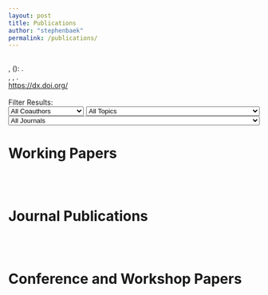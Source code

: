 ```yaml
---
layout: post
title: Publications
author: "stephenbaek"
permalink: /publications/
---
```


<script src="https://code.jquery.com/jquery-3.2.1.min.js"></script>
<script type="text/javascript" src="https://cdn.jsdelivr.net/gh/pcooksey/bibtex-js@1.0.0/src/bibtex_js.min.js"></script>
<script>
    function bibtex_callback(bibtex_display){
        // Count the total number of publicatiions within the category (for numbering)
        let pub_cnt = 0        
        for (let i = 0; i < bibtex_display.children.length; i++) {
            pub_cnt += bibtex_display.children[i].getElementsByClassName('bibtexentry').length;
        }
        // For each year
        for (let i = 0; i < bibtex_display.children.length; i++) {
            // Remove the entry if the current year publication is empty
            if(bibtex_display.children[i].getElementsByClassName('bibtexentry').length == 0){
                bibtex_display.children[i].remove();
                i--;
            }
            // Otherwise
            else{
                // Convert entries to lists
                let entries = bibtex_display.children[i].getElementsByClassName('bibtexentry')
                for(let j = 0; j < entries.length; j++){
                    if(entries[j].getElementsByClassName('image').length){
                        var img = document.createElement("img");
                        img.src = "/assets/publications/" + entries[j].getElementsByClassName('image')[0].innerHTML;
                        entries[j].appendChild(img);
                        entries[j].getElementsByClassName('image')[0].parentElement.remove();
                        entries[j].style.paddingBottom = "50px"
                    }
                    entries[j].innerHTML = "<li>" + entries[j].innerHTML + "</li>";
                }
                bibtex_display.children[i].getElementsByClassName('templates')[0].innerHTML = 
                    "<ol start = '" + pub_cnt.toString() + "' reversed='reversed'>" + bibtex_display.children[i].getElementsByClassName('templates')[0].innerHTML + "</ol>";
                pub_cnt = pub_cnt - bibtex_display.children[i].getElementsByClassName('bibtexentry').length;
            }
        }
    }
    function noyear_callback(bibtex_display){
        let entries = bibtex_display.getElementsByClassName('bibtexentry');
        for(let i = 0; i < entries.length; i++){
            if(entries[i].getElementsByClassName('howpublished').length == 0){
                entries[i].remove();
                i--;
            }
        }
        bibtex_callback(bibtex_display)
        let titles = bibtex_display.getElementsByTagName('h2');
        for(let i = 0; i < titles.length; i++){
            titles[i].remove();
            i--;
        }
    }
</script>

<!-- <bibtex src="test.bib"></bibtex>
<bibtex src="text1.bib"></bibtex> -->
<bibtex src="/assets/publications/publications.bib"></bibtex>
<div class="bibtex_structure">
  <div class="group year" extra="DESC number">
    <h2 class="title"></h2>
    <div class="templates"></div>
  </div>
</div>

<div class="bibtex_template">
    <div style="font-weight: bold;">
        <span class="title"></span>
    </div>
    <div class="if author">
        <span class="author" max="10"></span>
    </div>
    <div class="if journal">
        <span class="journal" style="font-style: italic;"></span><span class="if volume">, <span class="volume"></span><span class="if number">(<span class="number"></span>)</span>:</span><span class="if pages"> <span class="pages"></span></span>.
    </div>
    <div class="if booktitle">
        <span class="booktitle" style="font-style: italic;"></span><span class="if address">, <span class="address"></span></span><span class="if pages">, <span class="pages"></span></span>.
    </div>
    <div class="if howpublished">
        <span class="howpublished"></span>
    </div>
    <div class="if doi">
        <a class="bibtexVar" href="http://dx.doi.org/+DOI+" extra="doi">
        https://dx.doi.org/<span class="doi"></span>
        </a>
    </div>
    <div class="if addendum">
        <span class="addendum" style="color:#E84A5F; font-weight: bold;"></span>
    </div>
    <div class="if image">
        <span class="image"></span>
    </div>
    <!-- <img class="bibtexVar" extra="BIBTEXKEY" id='+BIBTEXKEY+'> -->
    <!-- <img class="bibtexVar" src="/assets/publications/+BIBTEXKEY+.jpg" extra="BIBTEXKEY" onerror="imgError(this)"> -->
    <br/>
</div>
<!-- 
<input type="text" class="bibtex_search" id="searchbar" placeholder="Search publications"> -->


<div>
<div>
Filter Results: 
</div>
<div>
    <select class="bibtex_search bibtex_generate_author" search="author" style="width:30%; position: relative; float: left;">
    <option value="">All Coauthors</option>
    </select>
    <select class="bibtex_search" style="width:69%; margin-right: 0; position: relative; float: right;">
    <option value="">All Topics</option>
    <!-- Add topic values here -->
    <option value="award|featured in|best|hottest">Awarded</option>
    <option value="microstructure|physics|dynamics|shock|materials|parc|superhydrophobic">Materials Science & Engineering</option>
    <option value="manufacture|manufacturing|shape terra|topology optimization|asphalt">Computational Design and Engineering</option>
    <option value="zernet|topology graph|spectral descriptors|curvature flow|differential operator|isometric shape|surface normal|volume drawing|gafinc|surface registration|mesh segmentation|lego|geodesic|point cloud|kinecad|RBF network">Computational Geometry</option>
    <option value="body shape|pose estimation|body surface|human body|anatomical|knee|vertebra|handheld|foot|insole|femur|fall-risk|ergonomic|worker|body scan|human model">Digital Human Modeling</option>
    <option value="tumor|anmaf|cancer|cardiac|aneurysm|tomography|neocortex|cotransport|radiotherapy|dental|radiography|c-arm|synthetic ct">Medical Imaging</option>
    <option value="economic|shape matters">Social Science</option>
    <option value="federated learning|extreme learning machine|copula|index theory|geometric data|elmvis">Machine Learning Foundations</option>
    </select>
    <select class="bibtex_search bibtex_generate_journal" search="journal" style="width:100%">
    <option value="">All Journals</option>
    </select>
</div>
</div>


# Working Papers
<div class="bibtex_display" bibtextypekey="MISC" callback="noyear_callback(bibtex_display)"></div>
<br/>&nbsp;<br/>


# Journal Publications
<div class="bibtex_display" bibtextypekey="ARTICLE" callback="bibtex_callback(bibtex_display)"></div>

<br/>&nbsp;<br/>

# Conference and Workshop Papers
<div class="bibtex_display" bibtextypekey="INPROCEEDINGS" callback="bibtex_callback(bibtex_display)"></div>




<!-- 
# Working Papers

0. **Federated learning on adaptively weighted nodes by bilevel optimization**<br/>
Huang, Y., Lin, Q., Baek, S., & Street, N.<br/>
[arXiv:2207.10751](https://arxiv.org/abs/2207.10751)

0. **Physics-aware recurrent convolutional (PARC) neural networks to assimilate meso-scale reactive mechanics of energetic materials**<br/>
Nguyen, P. C., Nguyen, Y.-T., Choi, J. B., Seshadri, P. K., Udaykumar, H., & Baek, S.<br/>
[arXiv:2204.07234](https://arxiv.org/abs/2204.07234)

0. **A predictive model using a deep segmentation network for acute coronary events (ACE) after breast radiotherapy**<br/>
Choi, B. S., Yoo, S. K., Moon, J., Chung, S. Y., Oh, J., Baek, S., Kim, Y., Chang, J. S., Kim, H., & Kim, J. S.<br/>

0. **On the role of depth predictions for 3d human pose estimation**<br/>
Diaz-Arias, A., Messmore, M., Shin, D., & Baek, S.<br/>
[arXiv:2103.02521](https://arxiv.org/abs/2103.02521)

0. **Interpretable sequence classification via prototype trajectory**<br/>
Hong, D., Baek, S., & Wang, T.<br/>
[arXiv:2007.01777](https://arxiv/org/abs/2007.01777)
{:start="5"}
{:reversed="reversed"} 

<br/>&nbsp;

# Journal Publications
### 2022
0. **Synthesizing controlled microstructures of porous media using generative adversarial networks and reinforcement learning**<br/>
Nguyen, P. C., Vlassis, N. N., Bahmani, B., Sun, W., Udaykumar, H., & Baek, S.<br/>
*Scientific Reports*,<br/>
[doi:10.1038/s41598-022-12845-7](https://doi.org/10.1038/s41598-022-12845-7)<br/>
![](/assets/publications/nguyen2022ganac.png)<br/>&nbsp;

0. **Enabling AI innovation via data and model sharing: an overview of the NSF Convergence Accelerator Track D**<br/>
Baru, C., Pozmantier, M., Altintas, I., Baek, S., Cohen, J., Condon, L., Fanti, G., Fernandez, R. C., Jackson, E., Lall, U., Landman, B., Li, H. H., Marin, C., Lopez, B. M., Metaxas, D., Olsen, B., Page, G., Shang, J., Turkan, Y., & Zhang, P.<br/>
*AAAI AI Magazine*,<br/>
[doi:10.1002/aaai.12042](https://doi.org/10.1002/aaai.12042)<br/>

0. **Meso-scale simulation of energetic materials I: a method for generating synthetic microstructures using deep feature representations**<br/>
Roy, S., Neal, C., Nguyen, Y. T., Baek, S., & Udaykumar, H. S.<br/>
*Journal of Applied Physics*,<br/>
[doi:10.1063/5.0065294](https://doi.org/10.1063/5.0065294)<br/>
{:start="36"}
{:reversed="reversed"}

### 2021
0. **Machine learning model for understanding laser superhydrophobic surface functionalization**<br/>
Huang, W., Samanta, A., Chen, Y., Baek, S., Shaw, S. K., & Ding, H.<br/>
*Journal of Manufacturing Processes*,<br/>
[doi:10.1016/j.jmapro.2021.08.007](https://doi.org/10.1016/j.jmapro.2021.08.007)<br/>

0. **Body shape matters: Evidence from machine learning on body shape-income relationship**<br/>
Song, S. & Baek, S.<br/>
*PLOS ONE*,<br/>
[doi:10.1371/journal.pone.0254785](https://doi.org/10.1371/journal.pone.0254785)<br/>
(<span style="color:#E84A5F">**Featured in PsyPost, Daily Mail, CBS The Doctors TV Show, Virginia Public Radio, and others**</span>)
![](/projects/shape-matters/img/graphAE.png)<br/>&nbsp;

0. **Machine learning prediction of fall-risk in older adults using timed up & go test kinematics**<br/>
Roshdibenam, V., Jogerst, G. J., Butler, N. R., & Baek, S.<br/>
*Sensors*,<br/>
[doi:10.3390/s21103481](https://doi.org/10.3390/s21103481)<br/>

0. **ANMAF: an automated neuronal morphology analysis framework using convolutional neural networks**<br/>
Tong, L., Langton, R., Glykys, J., & Baek, S.<br/>
*Scientific Reports,*<br/>
[doi:10.1038/s41598-021-87471-w](https://doi.org/10.1038/s41598-021-87471-w)
{:start="33"}
{:reversed="reversed"}

### 2020
0. **Mesh repairing using topology graphs**<br/>
Charton, J., Baek, S., & Kim, Y.<br/>
*Journal of Computational Design and Engineering*, <br/>
[doi:10.1093/jcde/qwaa076](https://doi.org/10.1093/jcde/qwaa076)<br/>
![](/assets/publications/charton2020.jpg)<br/>&nbsp;

0. **Deep learning for synthetic microstructure generation in a materials-by-design framework for heterogeneous energeticmaterials**<br/>
Chun, S., Roy, S., Nguyen, Y. T., Choi, J. B., Udaykumar, H., & **Baek, S.**<br/>
*Scientific Reports*, 10: 13307<br/>
[doi:10.1038/s41598-020-70149-0](https://doi.org/10.1038/s41598-020-70149-0)<br/>
[Nature Research Community Blog](https://devicematerialscommunity.nature.com/posts/generating-synthetic-material-microstructures-using-generative-adversarial-networks-gan)<br/>
![](/assets/publications/chun2020gan.gif)<br/>&nbsp;

0. **ZerNet: Convolutional neural networkson arbitrary surfaces via Zernike local tangent space estimation**<br/>
Sun, Z., Rooke, E., Charton, J., He, Y., Lu, J., & **Baek, S.**<br/>
*Computer Graphics Forum*, 39(6): 204-216<br/>
[doi:10.111/cgf.14012](https://doi.org/10.1111/cgf.14012)<br/>
![](/assets/publications/sun2020zernet.png)<br/>&nbsp;

0. **Embedded spectral descriptors: learning the point-wise correspondence metric via Siamese neural networks**<br/>
Sun, Z., He, Y., Gritsenko, A., Lendasse, A., & **Baek, S.**<br/>
*Journal of Computational Design and Engineering*, 7(1): 18–29<br/>
[doi:10.1093/jcde/qwaa003](https://doi.org/10.1093/jcde/qwaa003)<br/>
![](/assets/publications/sun2020siamese.png)<br/>&nbsp;
{:start="29"}
{:reversed="reversed"}

### 2019
0. **Deep segmentation networks predict survival of non-small cell lung cancer**<br/>
**Baek, S.**, He, Y. (equal contribution), Allen, B. G., Buatti, J. M., Smith, B. J., Tong, L., Sun, Z., Li, R., Wu, J., Diehn, M., Loo, B. W., Plichta, K. A., Seyedin, S. N., Gannon, M., Cabel, K. R., Kim, Y., & Wu, X.<br/>
*Scientific Reports*, 9: 17286<br/>
[doi:10.1038/s41598-019-53461-2](https://doi.org/10.1038/s41598-019-53461-2)<br/>
![](/assets/publications/he2019cancer.png)<br/>&nbsp;

0. **Modeling and forecasting short-term power load with copula model and deep belief network**<br/>
Ouyang, T., He, Y., Li, H., Sun, Z., & **Baek, S.**<br/>
*IEEE Transactions on Emerging Topics in Computational Intelligence*, 3(2): 127-136<br/>
[doi:10.1109/TETCI.2018.2880511](https://doi.org/10.1109/TETCI.2018.2880511)

0. **4D cardiac motion modeling using pair-wise mesh registration**<br/>
Yoon, S., **Baek, S.**, & Lee, D.<br/>
*Lecture Notes in Computer Science*, 11395: 161–170<br/>
[doi:10.1007/978-3-030-12029-0_18](https://doi.org/10.1007/978-3-030-12029-0_18)
{:start="25"}
{:reversed="reversed"}

### 2018

0. **A quantitative assessment of variations in the palm surface area as a percentage of total body surface area within the general population**<br/>
Liu, T. C., Bhatt, R., Farrell, K. D., **Baek, S.**, Liu, Y. M., Abdel-Malek, K., & Arora, J.<br/>
*International Journal of Human Factors Modelling and Simulation*, 6(1): 81–96<br/>
[doi:10.1504/IJHFMS.2018.091359](https://doi.org/10.1504/IJHFMS.2018.091359)

0. **Extreme Learning Machinesfor VISualization+R - Mastering visualization with target variables**<br/>
Gritsenko, A., Akusok, A., **Baek, S.**, Miche, Y., & Lendasse, A.<br/>
*Cognitive Computation*, 10(3): 464–477<br/>
[doi:10.1007/s12559-017-9537-6](https://doi.org/10.1007/s12559-017-9537-6)<br/>
![](/assets/publications/Gritsenko2018.jpg)<br/>&nbsp;

0. **Manufacturability analysis for additive manufacturing using a novel feature recognition technique**<br/>
Shi, Y., Zhang, Y., **Baek, S.**, Backer, W. D., & Harik, R.<br/>
*Computer-Aided Design and Applications*, 15(6): 941-952<br/>
[doi:10.1080/16864360.2018.1462574](https://doi.org/10.1080/16864360.2018.1462574)<br/>
![](/assets/publications/Shi2018.jpg)<br/>&nbsp;

0. **Machine learning-aided exploration of relationship between strength and elastic properties in ascending thoracic aneurysm**<br/>
Luo, Y., Fan, Z., **Baek, S.**, & Lu, J.<br/>
*International Journal for Numerical Methods in Biomedical Engineering*, 34(6): e2977<br/>
[doi:10.1002/cnm.2977](https://doi.org/10.1002/cnm.2977)

0. **Mesh segmentation via geodesic curvature flow**<br/>
Sun, Z., Harik, R., & **Baek, S.**<br/>
*Computer-Aided Design and Applications*, 15(5): 677–683<br/>
[doi:10.1080/16864360.2018.1441235](https://doi.org/10.1080/16864360.2018.1441235)<br/>
![](/assets/publications/Sun2018.jpg)<br/>&nbsp;
{:start="22"}
{:reversed="reversed"}

### 2017

0. **Shape Terra: mechanical feature recognition based on a persistent heat signature**<br/>
Harik, R., Shi, Y., & **Baek, S.**<br/>
*Computer-Aided Design and Applications*, 14(2): 206–218<br/>
[doi:10.1080/16864360.2016.1223433](https://doi.org/10.1080/16864360.2016.1223433)<br/>
![](/assets/publications/Harik2017.jpg)<br/>&nbsp;
{:start="17"}
{: reversed="reversed"}

### 2016
0. **ELMVIS+: Fast nonlinear visualization technique based on cosine distance and extreme learning machines**<br/>
Akusok, A., **Baek, S.**, Miche, Y., Björk, K.-M., Nian, R., Lauren, P., & Lendasse, A.<br/>
*Neurocomputing*, 205: 247–263<br/>
[doi:10.1016/j.neucom.2016.04.039](https://doi.org/10.1016/j.neucom.2016.04.039)<br/>
![](/assets/publications/Akusok2016a.jpg)<br/>&nbsp;

0. **Statistical foot shape analysis for mass-customisation of footwear**<br/>
**Baek, S.-Y.** & Lee, K.<br/>
*International Journal of Computer Aided Engineering and Technology*, 8(1/2): 80–98<br/>
[doi:10.1504/IJCAET.2016.073265](https://doi.org/10.1504/IJCAET.2016.073265)
<br/>&nbsp;
{:start="16"}
{: reversed="reversed"}

### 2015
0. **Differential operators on a triangular mesh and their applications**<br/>
**Baek, S.-Y.**, Kam, D.-U., & Lee, K.<br/>
*Transactions of the Society of CAD/CAM Engineers*, 20(1): 44–54.<br/>
![](/assets/publications/Baek2015b.jpg)<br/>&nbsp;

0. **Isometric shape interpolation**<br/>
Baek, S.-Y., Lim, J., & Lee, K.<br/>
*Computers & Graphics*, 46(1): 257–263<br/>
[doi:10.1016/j.cag.2014.09.025](https://doi.org/10.1016/j.cag.2014.09.025)<br/>
<img src="/assets/GitHub-Mark-20px.png" style="display:inline;margin: 0 0 -4px 0;"> [Source Code](https://github.com/stephenbaek/isoblend)<br/>
![](/assets/publications/Baek2015a.jpg)<br/>&nbsp;

0. **An algorithm for estimating surface normal from its boundary curves**<br/>
Park, J., Kim, T., **Baek, S.-Y.**, & Lee, K.<br/>
*Journal of Computational Design and Engineering*, 2(1): 67–72<br/>
[doi:10.1016/j.jcde.2014.11.007](https://doi.org/10.1016/j.jcde.2014.11.007)<br/>
![](/assets/publications/Park2015.jpg)<br/>&nbsp;
{:start="14"}
{: reversed="reversed"}

### 2014
0. **An isometric shape interpolation method on mesh models**<br/>
**Baek, S.-Y.** & Lee, K.<br/>
*Transactionsof the Society of CAD/CAM Engineers*, 19(2): 1–10

0. **3D volume drawing on a potter’s wheel**<br/>
Cho, S., Baek, D., **Baek, S.-Y.**, Lee, K., & Bang, H.<br/>
*IEEE Computer Graphics and Applications*, 34(3): 50–58<br/>
[doi:10.1109/MCG.2014.3](https://doi.org/10.1109/MCG.2014.3)<br/>
<img src="/assets/youtube-20x20.png" style="display:inline;margin: 0 0 -4px 0;"> [Video](https://www.youtube.com/watch?v=zbYn-kwfMlc)<br/>
![](/assets/publications/Cho2014.jpg)<br/>&nbsp;

0. **Automatic detection of inferior alveolar nerve canal from cone-beam computed tomography images for dental surgery planning**<br/>
Choi, J.-H., **Baek, S.-Y.**, Kim, Y., Son, T.-G., Park, S., & Lee, K.<br/>
*Studies in Health Technology and Informatics*, 196(1): 61–65<br/>
[doi:10.3233/978-1-61499-375-9-61](https://doi.org/10.3233/978-1-61499-375-9-61)

0. **GaFinC: gaze and finger control interface for 3D model manipulation in CAD application**<br/>
Song, J., Cho, S., **Baek, S.-Y.**, Lee, K., & Bang, H.<br/>
*Computer-Aided Design*, 46(1): 239–245<br/>
[doi:10.1016/j.cad.2013.08.039](https://doi.org/10.1016/j.cad.2013.08.039)<br/>
<img src="/assets/youtube-20x20.png" style="display:inline;margin: 0 0 -4px 0;"> [Video](https://www.youtube.com/watch?v=TTwwV7xc_Aw)<br/>
![](/assets/publications/Song2014.jpg)<br/>&nbsp;
{:start="11"}
{: reversed="reversed"}

### 2013
0. **Parametric human body modeling system for virtual garment fitting**<br/>
**Baek, S.-Y.** & Lee, K.<br/>
*International Journal of Computer Aided Engineering and Technology, 5(2/3): 242–261<br/>
[doi:10.1504/IJCAET.2013.052932](https://doi.org/10.1504/IJCAET.2013.052932)

0. **Automated bone landmarks prediction on the femur using anatomical deformation technique**<br/>
**Baek, S.-Y.**, Wang, J. H., Song, I., Lee, K., Lee, J., & Koo, S.<br/>
*Computer-Aided Design*, 45(2): 505–510<br/>
[doi:10.1016/j.cad.2012.10.033](https://doi.org/10.1016/j.cad.2012.10.033)<br/>
![](/assets/publications/Baek2013a.jpg)<br/>&nbsp;
{:start="7"}
{: reversed="reversed"}

### 2012
0. **Changes in medio-lateral knee joint reactionforce of patients with over-pronation during gait due to insole parameters - A case study**<br/>
Lee, S., **Baek, S.-Y.**, Son, J., Kim, D., & Lee, K.<br/>
*Transactionsof the Society of CAD/CAM Engineers*, 17(3): 149–155

0. **Parametric human body shape modeling framework for human-centered product design**<br/>
**Baek, S.-Y.** & Lee, K.<br/>
*Computer-Aided Design*, 44(1): 56–67<br/>
[doi:10.1016/j.cad.2010.12.006](https://doi.org/10.1016/j.cad.2010.12.006)<br/>
**Top 25 Hottest Articles Published in Computer-Aided Design in 2012, Elsevier**<br/>
![](/assets/publications/Baek2012.jpg)<br/>&nbsp;
{:start="5"}
{: reversed="reversed"}

### 2010
0. **3D generic vertebra model for computer aided diagnosis**<br/>
Lee, J., **Baek, S.-Y.**, & Lee, K.<br/>
*Transactions of the Society of CAD/CAM Engineers*, 15(4): 297–305<br/>
**Best Paper of the Year**

0. **Evaluation of handheld products by computinguser hand fatigue**<br/>
Choi, J.-H., Park, S.-W., **Baek, S.-Y.**, & Lee, K.<br/>
*Simulation Modeling Practice and Theory*, 18(2): 230–239<br/>
[doi:10.1016/j.simpat.2009.10.009](https://doi.org/10.1016/j.simpat.2009.10.009)<br/>
![](/assets/publications/Choi2010.jpg)<br/>&nbsp;
{:start="3"}
{: reversed="reversed"}

### 2009
0. **Synthesis of human body shape for given body sizes using 3D body scan data**<br/>
Jang, T., **Baek, S.-Y.**, & Lee, K.<br/>
*Transactions of the Society of CAD/CAM Engineers*, 14(6): 364–373<br/>
**Best Paper of the Year**
{: reversed="reversed"}

<br/>&nbsp;

# Conference Presentations

### 2022
0. **Cation-chloride cotransporters' role in neuronal swelling during oxygen-glucose deprivation in the neonatal neocortex.**
Takezawa, Y., Langton, R., Baule, S. M., Zimmerman, M. B., Baek, S., & Glykys, J.<br/>
In *The Society for Neuroscience 2022 Annual Meeting. San Diego, California. To appear.*

0. **A deep learning approach for topology optimization to enhance structural design**
Moghadasi, N., Nguyen, P. C., & Baek, S.<br/>
In *ASME International Mechanical Engineering Congress & Exposition (IMECE). Columbus, Ohio. To appear.*

0. **Multiscale homogenization for structure-property linkage modeling in design for additive manufacturing of cellular structure**
Nguyen, P. C., Kim, Y., Choi, Y., & Baek, S.<br/>
In *ASME International Mechanical Engineering Congress & Exposition (IMECE). Columbus, Ohio. To appear.*

0. **Physics-aware AI-directed framework for microstructural design of shocked materials**
Choi, J., Nguyen, P., Nguyen, Y.-T., Udaykumar, H., & Baek, S.<br/>
*In The USACM Thematic Conference on Uncertainty Quantification for Machine Learning Integrated Physics Modeling (MLIP). Arlington, Virginia.*
(<span style="color:#E84A5F">**Best Poster Award**</span>)

0. **A novel AI-assisted framework for microstructural design of shocked materials**
Choi, J. B., Nguyen, P. C., Nguyen, Y.-T., Udaykumar, H., & Baek, S.<br/>
In *The 22nd Biennial Conference of the APS Topical Group on Shock Compression of Condensed Matter (SHOCK22). Anaheim, California.*

0. **Establishing the structure-property-performance linkage of pressed energetic materials using physics-aware recurrent convolutional neural networks (PARC)**
Nguyen, P. C. H., Choi, J. B., Nguyen, Y.-T., Udaykumar, H., & Baek, S.<br/>
In *The 22nd Biennial Conference of the APS Topical Group on Shock Compression of Condensed Matter (SHOCK22). Anaheim, California.*

0. **Learning continuum strength models for meso-scale simulations of HMX from molecular dynamics using deep neural networks**
Walters, D., Herrin, J., Sewell, T., Baek, S., & Udaykumar, H.<br/>
In *The 22nd Biennial Conference of the APS Topical Group on Shock Compression of Condensed Matter (SHOCK22). Anaheim, California.*

0. **Bridging meso- and macro-scales using machine learning for simulations of shocked heterogenous energetic materials**
Udaykumar, H., Baek, S., Nguyen, Y. T., Nguyen, P., & Sen, O.<br/>
In *The 19th U.S. National Congress on Theoretical and Applied Mechanics. Austin, Texas.*

0. **Exploring the structure-property-performance linkage of energetic materials via physics-aware recurrent convolutions**
Nguyen, P., Choi, J., Nguyen, Y.-T., Baek, S., & Udaykumar, H.<br/>
In *The Mach Conference. Baltimore, Maryland.*

0. **Synthesizing realistic images of material microstructures using convolutional neural networks**
Baek, S., Udaykumar, H., Sun, W., & Nguyen, P.<br/>
In *The 150th Annual Meeting & Exhibition of the Minerals, Metals & Materials Society (TMS2022). Anaheim, California.*
{:start="71"}
{: reversed="reversed"}

### 2021
0. Brown, C. R., Juno, J. L., Howes, G. G., Haggerty, C. C., Baek, S. S., & Batabyal, A. (2021). Anal-
ysis of instabilities in quasi-perpendicular magnetized collisionless shocks using the field-particle
correlation technique. In The 63th Annual Meeting of the APS Division of Plasma Physics.
{:start="61"}
{: reversed="reversed"}

### 2020
0. **Artificial intelligence techniques for materials-by-design of energetic materials**<br/>
Udaykumar, H. S., Baek, S., Nguyen, Y. T., Chun, S., & Seshadri, P. K.<br/>
In *The 32nd Joint Army Navy NASA Air Force (JANNAF) Energetics Systems Hazards (ESHS) Meeting. Virtual*

0. **The  use  of  machine  learning  topredict fall risk in older adults**<br/>
Jogerst, G., Roshdibenam, V., Butler, N., Xu, Y., & **Baek, S.**<br/>
In *North American Primary Care Research Group (NAPCRG) 48th Annual Meeting. San Francisco, California*

0. **Learning geometric data via generative neural networks**<br/>
**Baek, S.**<br/>
In *IISE Annual Conference & Expo 2020. New Orleans, Louisiana*

0. **Ergonomic assessment via deepconvolutional neural networks**<br/>
Shull, J. R., Kim, H., Roshdibenam, V., Fethke, N., & **Baek, S.**<br/>
In *IISE Annual Conference & Expo 2020. New Orleans, Louisiana*
{:start="60"}
{: reversed="reversed"}

### 2019
0. **NADS-Net: A nimble architecture for driver and seat belt detection via convolutional neural networks**<br/>
Chun, S., Hamidi Ghalehjegh, N., Choi, J. B., Schwarz, C. W., Gaspar, J. G., McGehee, D. V., **Baek, S.**<br/>
In *International Conference on Computer Vision (ICCV)-Autonomous Driving Workshop. Seoul, Korea*<br/>
(<span style="color:#E84A5F">**Acceptance rate:30.91%**</span>)
![](/assets/publications/chun2019nadsnet.png)<br/>&nbsp;

0. **Cotransport of water and chloride through co-cotransporters during neocortical seizures**<br/>
Duquette, E., Rahmati, N., Duquette, K., Tong, L., **Baek, S.**, Staley, K., & Glykys, J.<br/>
In *Gordon Research Conference: Spatio-Temporal Control of GABAergic Signaling and Its Breakdown in Brain Disorders. Newry, Maine, United States*

0. **Asphalt pavement crack detection based on deep learning**<br/>
Moon, B., Choi, J. B., Lee, H. D., & **Baek, S.**<br/>
In *International Conference on Smart Cities. Seoul, Korea*

0. **Synthetic CT generation using unpaired images in a CycleGAN with identity loss**<br/>
Sun, Z., **Baek, S.**, Yaddanapudi, S., & St-Aubin, J.<br/>
In *2019 Annual Meeting of the American Association of Physicists in Medicine (AAPM 2019), San Antonio, Texas*

0.  **Multi-scale embedded CNN for music tagging (MsE-CNN)**<br/>
Ghalehjegh, N. H., Vahidzadeh, M., & **Baek, S.**<br/>
In *International Conference on Machine Learning (ICML) Workshop. Long Beach, California, United States*
{:start="56"}
{: reversed="reversed"}
 
### 2018
0. **Shape matters: Evidences from machine learning on body shape-income relationship**<br/>
**Baek, S.** & Song, S.<br/>
In *88th Southern Economic Association Annual Meetings (SEA2018), Washington, D.C., United States*
 
0. **Shape matters: Evidences from machine learning on body shape-income relationship**<br/>
**Baek, S.** & Song, S.<br/>
In *28th Annual Meeting of Midwest Econometrics Group (MEG2018), Madison, Wisconsin, United States*

0. **4D cardiac motion modeling using pair-wise mesh registration**<br/>
Yoon, S., **Baek, S.**, & Lee, D.<br/>
In *21st International Conference on Medical Image Computing & Computer Assisted Intervention (MICCAI) Workshop, Granada, Spain*

0. **Economic models with non-Euclidean data**<br/>
**Baek, S.** & Song, S.<br/>
In *2018 Joint Statistical Meetings (JSM2018), Vancouver, Canada*

0. **Applying machine learning for automated liver segmentation on radiotherapy planning CT**<br/>
**Baek, S.**, Sun, Z., Yaddanapudi, S., Kim, Y., Gross, B., Hawkes, K., McCune, K., Yuan, T., & Xia, J.<br/>
In *2018 Annual Meeting of the American Association of Physicists in Medicine (AAPM2018), Nashville, Tennessee, United States*

0. **Predicting manufactured shapes of a projection micro-stereolithography process via convolutional encoder-decoder networks**<br/>
He, Y., Fei, F., Wang, W., Song, X., Sun, Z., & **Baek, S.**<br/>
In *ASME 2018 International Design Engineering Technical Conferences & Computers and Information in Engineering Conference (IDETC/CIE2018), Quebec, Canada*

0. **Wall stress estimation in cerebral aneurysm via geometric convolutional neural network**<br/>
**Baek, S.**, Sun, Z., & Lu, J.<br/>
In *8th World Congress of Biomechanics (WCB2018), Dublin, Ireland*

0. **Machine-learning investigation of relationship between strength and response features in ascending thoracic aneurysm tissue**<br/>
Luo, Y., Fan, Z., **Baek, S.**, & Lu, J.<br/>
In *8th World Congress of Biomechanics (WCB2018), Dublin, Ireland*

0. **Estimation of economic models with non-Euclidean data**<br/>
**Baek, S.** & Song, S.<br/>
In *New Frontiers in Econometrics, Stamford, Connecticut*
{:start="51"}
{: reversed="reversed"}

<br/>&nbsp;

### 2017
0. **Deformable surface registration with extreme learning machines**<br/>
Gritsenko, A., Sun, Z., **Baek, S.**, Miche, Y., Hu, R., & Lendasse, A.<br/>
In *International Conference on Extreme Learning Machines (ELM2017), Yantai, China*

0. **Mosquito Popper: A multiplayer online game for 3D body scan data segmentation**<br/>
Nolte, Z., Riley, M., Harik, R., & **Baek, S.**<br/>
In *14th Annual International CAD Conference (CAD’17), Okayama, Japan*

0. **Validation of feature recognition on manufacturability analysis for additive manufacturing**<br/>
Shi, Y., Zhang, Y., **Baek, S.**, & Harik, R.<br/>
In *14th Annual International CAD Conference (CAD’17), Okayama, Japan*

0. **Mesh segmentation via geodesic curvature flow**<br/>
Sun, Z., **Baek, S.**, & Harik, R.<br/>
In *14th Annual International CAD Conference (CAD’17), Okayama, Japan*

0. **Parametric modeling of Korean construction workers for the safer construction environment**<br/>
**Baek, S.**, Lee, H., Bhatt, R., Farrell, K., Arora, J. S., & Abdel-Malek, K.<br/>
In *International Conferenceon Maintenance and Rehabilitation of Constructed Infrastructure Facilities (2017MAIREINFRA), Seoul, Korea*<br/>
<span style="color:#E84A5F">**Best Paper Award**

0. **Classifying stress strain curves obtained at rupture and non-rupture sites in ascending thoractic aneurysm tissue using machine learning**<br/>
Luo, Y., **Baek, S.**, & Lu, J.<br/>
In *5th International Conference on Computational and Mathematical Biomedical Engineering (CMBE2017), Pittsburgh, PA, United States*
{:start="42"}
{: reversed="reversed"}

<br/>&nbsp;

### 2016
0. **Incremental ELMVIS for unsupervised learning**<br/>
Akusok, A., Eirola, E., Miche, Y., Oliver, I., Björk, K.-M., Gritsenko, A., **Baek, S.**, & Lendasse, A.<br/>
In *International Conference on Extreme Learning Machines (ELM2016), Marina Bay Sands, Singapore*

0. **ELMVIS++R – Mastering visualization with target variables**<br/>
Gritsenko, A., Akusok, A., **Baek, S.**, & Lendasse, A.<br/>
In *International Conference on Extreme Learning Machines (ELM2016), Marina Bay Sands, Singapore*

0. **Combined non-linear visualization and classification: ELMVIS++C**<br/>
Gritsenko, A., Akusok, A., Miche, Y., Bjork, K.-M., **Baek, S.**, & Lendasse, A.<br/>
In *2016 International Joint Conference on Neural Networks (IJCNN2016), Vancouver, Canada*<br/>
(<span style="color:#E84A5F">**Acceptance rate:58.33%**</span>)

0. **Development of full-resolution anthropometric human models based on nonlinear statistical shape analysis**<br/>
**Baek, S.**, Sun, Z., & Mate, S. S.<br/>
In *7th International Conference of Applied Human Factorsand Ergonomics, Orlando, Florida, United States*
{:start="36"}
{: reversed="reversed"}

<br/>&nbsp;

### 2015
0. **SHAPE TERRA: Industrial feature recognition based on persistent heat signature**<br/>
Harik, R., **Baek, S.-Y.**, Bruchem, B.-J. V., & Tooren, M. V.<br/>
In *12th Annual International CAD Conference (CAD’15), London, The United Kingdom*

0. **Shape Terra: A feature recognition tool using persistent heat signature**<br/>
Harik, R., **Baek, S.-Y.**, Bruchem, B.-J. V., & Tooren, M. V.<br/>
In *2015 Annual Conference of the Society of CAD/CAM Engineers, Pyeongchang, Korea*
{:start="32"}
{: reversed="reversed"}

<br/>&nbsp;

### 2014
0. **Automatic generation of LEGO layout from 3D model**<br/>
Jang, S., Woo, S., Kam, D.-U., **Baek, S.-Y.**, & Lee, K.<br/>
In *2014 Autumn Conference of the Korean Society of Mechanical Engineers, Gwangju, Korea*<br/>
![](/assets/publications/Jang2014.jpg)<br/>&nbsp;

0. **Local parameterization of meshes using geodesics**<br/>
Kim, D.-W., **Baek, S.-Y.**, & Lee, K.<br/>
In *2014 Autumn Conference of the Korean Society of Mechanical Engineers, Gwangju, Korea*

0. **Extraction of a margin line for dental CAD**<br/>
Lee, J., Lim, J., **Baek, S.-Y.**, & Lee, K.<br/>
In *2014 Autumn Conference of the Korean Society of Mechanical Engineers, Gwangju, Korea*

0. **Optimization method for rapid rigid registration between X-ray and digitally reconstructed radiography**<br/>
Woo, S., **Baek, S.-Y.**, & Lee, K.<br/>
In *2014 Autumn Conference of the Korean Society of Mechanical Engineers, Gwangju, Korea*

0. **Isometric shape interpolation**<br/>
**Baek, S.-Y.**, Lim, J., & Lee, K.<br/>
In *Shape Modeling International (SMI2014), Hong Kong*<br/>
(<span style="color:#E84A5F">**Acceptance rate:36%**</span>)

0. **Differential operators on a triangular mesh and their applications**<br/>
**Baek, S.-Y.**, Kam, D.-U., & Lee, K.<br/>
In *2014 Summer Conference of the Society of CAD/CAM Engineers, Muju, Korea*<br/>
<span style="color:#E84A5F">**Best Paper Award**</span>

0. **Algorithm for generating high-precision pointcloud using quaternary coded structured light and phase**<br/>
Kim, D.-W., Lee, J., **Baek, S.-Y.**, & Lee, K.<br/>
In *2014 Summer Conference of the Society of CAD/CAM Engineers, Muju, Korea*

0. **Automatic generation of high-quality digitally reconstructed radiography for registration between 2D X-ray image and 3D CT image**<br/>
Woo, S., Lee, J.-H., **Baek, S.-Y.**, & Lee, K.<br/>
In *2014 Summer Conference of the Society of CAD/CAM Engineers, Muju, Korea*

0. **A C-arm calibration method for 2D-3D registration**<br/>
Lee, J.-H., Woo, S., **Baek, S.-Y.**, Lee, K., Dong, Y., & Lee, S.<br/>
In *2014 Annual Conference of the Korean Society of Medical Robot, Seoul, Korea*

0. **Automatic determination of the insertion axis of a dental crown that minimizes undercut area**<br/>
Lim, J., **Baek, S.-Y.**, Lee, J., & Lee, K.<br/>
In *10th International Symposium on Tools and Methods for Competitive Engineering (TMCE2014), Budapest, Hungary*

0. **An isometric shape nterpolation method on mesh models**<br/>
**Baek, S.-Y.** & Lee, K.<br/>
In *2014 Annual Conference of the Society of CAD/CAM Engineers, Pyeongchang, Korea*<br/>
<span style="color:#E84A5F">**Best Paper Award**</span>

0. **Automatic detection of inferior alveolar nerve canal from cone-beam computed tomography images for dental surgery planning**<br/>
Choi, J.-H., **Baek, S.-Y.**, Kim, Y., Son, T.-G., Park, S., & Lee, K.<br/>
In *NEXTMED/MMVR21, Manhattan Beach, California, United States*

0. **Automatic algorithm for finding insertion axis of dental prosthesis**<br/>
Lim, J., **Baek, S.-Y.**, Lee, J., & Lee, K.<br/>
In *2014 Annual Conference of the Society of CAD/CAM Engineers, Pyeongchang, Korea*<br/>

0. **An algorithm for estimating surface normal from its boundary curves**<br/>
Park, J.-S., Kim, T., **Baek, S.-Y.**, & Lee, K.<br/>
In *2014 Annual Conference of the Society of CAD/CAM Engineers, Pyeongchang, Korea*<br/>
<span style="color:#E84A5F">**Best Student Paper Award**<br/>
{:start="30"}
{: reversed="reversed"}

<br/>&nbsp;

### 2013
0. **GaFinC: Gaze and finger control interface for 3D model manipulation in CAD application**<br/>
Song, J., Cho, S., **Baek, S.-Y.**, Lee, K., & Bang, H.<br/>
In *SIAM Conference on Geometric & Physical Modeling (GD/SPM13), Denver, Colorado, United States*<br/>
(<span style="color:#E84A5F">**Acceptance rate: 26.8%**</span>)
{:start="16"}
{: reversed="reversed"}

<br/>&nbsp;

### 2012
0. **Kinecad: A novel gesture-based CAD system using kinect**<br/>
Park, H., Lee, D., Yang, S., Lee, S., **Baek, S.-Y.**, & Lee, K.<br/>
In *2012 Asian Conference on Design and Digital Engineering (ACDDE2012), Hokkaido, Japan*

0. **Automated bone landmarks prediction on the femur using anatomical deformation technique**<br/>
**Baek, S.-Y.**, Wang, J. H., Song, I., Lee, K., & Koo, S.<br/>
In *Symposium on Solid and Physical Modeling (SPM2012), Dijon, France*<br/>
(<span style="color:#E84A5F">**Acceptance rate: 44%**</span>)

0. **Changes in medio-lateral knee joint reactions of flatfoot patients due to insole conditions**<br/>
Lee, S., **Baek, S.-Y.**, Son, J., Kim, D., & Lee, K.<br/>
In *18th Congress of the European Society of Biomechanics, Lisbon, Portugal*

0. **Statistical analysis of foot shape for designing mass-customized footwear**<br/>
**Baek, S.-Y.**, Son, J., & Lee, K.<br/>
In *9th International Symposium on Tools and Methods for Competitive Engineering (TMCE2012), Karsluhe, Germany*

0. **Automatic measurement of dimensions of 3D foot scan data**<br/>
Son, J., **Baek, S.-Y.**, & Lee, K.<br/>
In *Asian Workshop on 3D Body Scanning Technologies, Tokyo, Japan*

0. **Knowledge-based design framework for user-tailored insoles**<br/>
**Baek, S**, Son, J., & Lee, K.<br/>
In *Annual Conference of the Society of CAD/CAM Engineers, Pyeongchang, Korea*<br/>
<span style="color:#E84A5F">**Invited Talk**</span>

0. **Changes in medio-lateral knee joint reaction force of patients with over-pronation during gait due to insole parameters**<br/>
Lee, S., **Baek, S.-Y.**, Son, J., Kim, D., & Lee, K.<br/>
In *2012 Annual Conference of the Society of CAD/CAM Engineers, Pyeongchang, Korea*

0. **An algorithm for automatic measurement of dimensions of 3D foot scan data**<br/>
Son, J., **Baek, S.-Y.**, & Lee, K.<br/>
In *2012 Annual Conference of the Society of CAD/CAM Engineers, Pyeongchang, Korea*
{:start="15"}
{: reversed="reversed"}

<br/>&nbsp;

### 2011
0. **Deformation of raw 3D scan surfaces via multi-resolution RBF networks**<br/>
**Baek, S.-Y.**, Lee, J., & Lee, K.<br/>
In *Asian Workshop on 3D Body Scanning Technologies, Tokyo, Japan*

0. **Statistical deformation of femur geometry**<br/>
Jo, J., **Baek, S.-Y.**, Lee, K., Song, I.-s., & Koo, S.<br/>
In *2011 Spring Conference of the Korean Society of Mechanical Engineers, Pohang, Korea*

0. **3D generic vertebra model for computer aided diagnosis**<br/>
Lee, J., **Baek, S.-Y.**, & Lee, K.<br/>
In *2011 Annual Conference of the Society of CAD/CAM Engineers, Pyeongchang, Korea*
{:start="7"}
{: reversed="reversed"}

<br/>&nbsp;

### 2010
0. **Parametric human body modeling system for virtual garment fitting**<br/>
**Baek, S.-Y.** & Lee, K.<br/>
In *8th International Symposium on Tools and Methods of Competitive Engineering (TMCE2010), Ancona, Italy.*

0. **Interactive parametric modeling of human body shape**<br/>
**Baek, S.-Y.** & Lee, K.<br/>
In *2010 Asian Conference on Design and Digital Engineering (ACDDE2010), Jeju, Korea*
{:start="4"}
{: reversed="reversed"}

<br/>&nbsp;

### 2009
0. **3D face model reconstruction from single 2D frontal image**<br/>
**Baek, S.-Y.**, Kim, B.-Y., & Lee, K.<br/>
In *8th ACM SIGGRAPH International Conference on Virtual Reality Continuum and Its Applications inIndustry (VRCAI ’09), Tokyo, Japan*<br/>
(<span style="color:#E84A5F">**Acceptance rate: 41%**</span>)

0. **Synthesis of human body shape for given body parameters us-ing3d body scan data**<br/>
Jang, T., **Baek, S.-Y.**, & Lee, K.<br/>
In *2009 Annual Conference of the Society of CAD/CAM Engineers, Pyeongchang, Korea*
{: reversed="reversed"}
 -->


